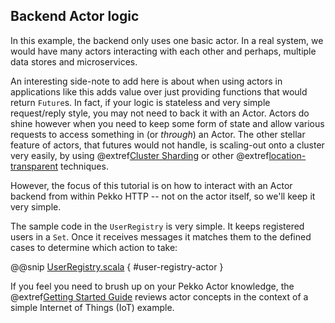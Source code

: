 Backend Actor logic
-------------------

In this example, the backend only uses one basic actor. In a real system, we would have many actors interacting with each other and perhaps, multiple data stores and microservices. 

An interesting side-note to add here is about when using actors in applications like this adds value over just providing functions that would return `Future`s.
In fact, if your logic is stateless and very simple request/reply style, you may not need to back it with an Actor. Actors do shine however when you need to keep some form of state and allow various requests to access something in (or *through*) an Actor. The other stellar feature of actors, that futures would not handle, is scaling-out onto a cluster very easily, by using @extref[Cluster Sharding](pekko:cluster-sharding.html) or other @extref[location-transparent](pekko:general/remoting.html) techniques.

However, the focus of this tutorial is on how to interact with an Actor backend from within Pekko HTTP -- not on the actor itself, so we'll keep it very simple.
 
The sample code in the `UserRegistry` is very simple. It keeps registered users in a `Set`. Once it receives messages it matches them to the defined cases to determine which action to take:

@@snip [UserRegistry.scala]($g8src$/scala/$package$/UserRegistry.scala) { #user-registry-actor }

If you feel you need to brush up on your Pekko Actor knowledge, the @extref[Getting Started Guide](pekko:guide/index.html) reviews actor concepts in the context of a simple Internet of Things (IoT) example.
